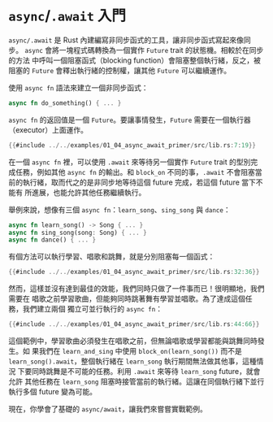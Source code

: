 # `async`/`.await` 入門

`async/.await` 是 Rust 內建編寫非同步函式的工具，讓非同步函式寫起來像同步。
`async` 會將一塊程式碼轉換為一個實作 `Future` trait 的狀態機。相較於在同步的方法
中呼叫一個阻塞函式（blocking function）會阻塞整個執行緒，反之，被阻塞的
`Future` 會釋出執行緒的控制權，讓其他 `Future` 可以繼續運作。

使用 `async fn` 語法來建立一個非同步函式：

```rust
async fn do_something() { ... }
```

`async fn` 的返回值是一個 `Future`。要讓事情發生，`Future` 需要在一個執行器
（executor）上面運作。

```rust
{{#include ../../examples/01_04_async_await_primer/src/lib.rs:7:19}}
```

在一個 `async fn` 裡，可以使用 `.await` 來等待另一個實作 `Future` trait 的型別完
成任務，例如其他 `async fn` 的輸出。和 `block_on` 不同的事，`.await` 不會阻塞當
前的執行緒，取而代之的是非同步地等待這個 future 完成，若這個 future 當下不能有
所進展，也能允許其他任務繼續執行。

舉例來說，想像有三個 `async fn`：`learn_song`、`sing_song` 與 `dance`：

```rust
async fn learn_song() -> Song { ... }
async fn sing_song(song: Song) { ... }
async fn dance() { ... }
```

有個方法可以執行學習、唱歌和跳舞，就是分別阻塞每一個函式：

```rust
{{#include ../../examples/01_04_async_await_primer/src/lib.rs:32:36}}
```

然而，這樣並沒有達到最佳的效能，我們同時只做了一件事而已！很明顯地，我們需要在
唱歌之前學習歌曲，但能夠同時跳著舞有學習並唱歌。為了達成這個任務，我們建立兩個
獨立可並行執行的 `async fn`：

```rust
{{#include ../../examples/01_04_async_await_primer/src/lib.rs:44:66}}
```

這個範例中，學習歌曲必須發生在唱歌之前，但無論唱歌或學習都能與跳舞同時發生。如
果我們在 `learn_and_sing` 中使用 `block_on(learn_song())` 而不是
`learn_song().await`，整個執行緒在 `learn_song` 執行期間無法做其他事，這種情況
下要同時跳舞是不可能的任務。利用 `.await` 來等待 `learn_song` future，就會允許
其他任務在 `learn_song` 阻塞時接管當前的執行緒。這讓在同個執行緒下並行執行多個
future 變為可能。

現在，你學會了基礎的 `async/await`，讓我們來嘗嘗實戰範例。
